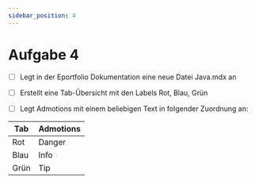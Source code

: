 ```yaml
---
sidebar_position: 4
---
```


# Aufgabe 4

- [ ] Legt in der Eportfolio Dokumentation eine neue Datei Java.mdx an  

- [ ] Erstellt eine Tab-Übersicht mit den Labels Rot, Blau, Grün

- [ ] Legt Admotions mit einem beliebigen Text in folgender Zuordnung an:

| Tab  | Admotions |
|------|-----------|
| Rot  | Danger    |
| Blau | Info      |
| Grün | Tip       |